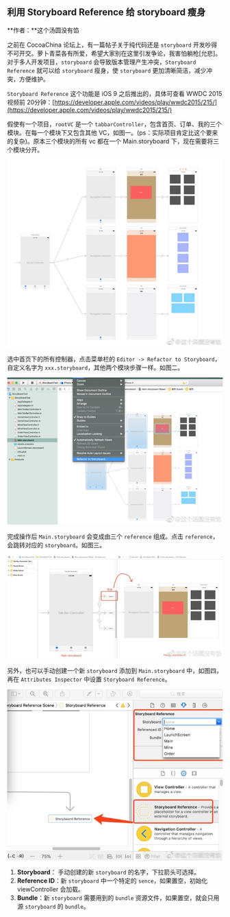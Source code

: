 ## 利用 Storyboard Reference 给 storyboard 瘦身

**作者：**这个汤圆没有馅

之前在 CocoaChina 论坛上，有一篇帖子关于纯代码还是 `storyboard` 开发吵得不可开交。萝卜青菜各有所爱，希望大家别在这里引发争论，我害怕躺枪[允悲]。对于多人开发项目，`storyboard` 会导致版本管理产生冲突，`Storyboard Reference` 就可以给 `storyboard` 瘦身，使 `storyboard` 更加清晰简洁，减少冲突，方便维护。

`Storyboard Reference` 这个功能是 iOS 9 之后推出的，具体可查看 WWDC 2015 视频前 20分钟：[https://developer.apple.com/videos/play/wwdc2015/215/](https://developer.apple.com/videos/play/wwdc2015/215/)

假使有一个项目，`rootVC` 是一个 `tabbarController`，包含首页、订单、我的三个模块。在每一个模块下又包含其他 VC，如图一。(ps：实际项目肯定比这个要来的复杂)。原本三个模块的所有 vc 都在一个 Main.storyboard 下，现在需要将三个模块分开。

![](./1.jpg)

选中首页下的所有控制器，点击菜单栏的 `Editor -> Refactor to Storyboard`，自定义名字为 `xxx.storyboard`，其他两个模块步骤一样。如图二。

![](./2.jpg)

完成操作后 `Main.storyboard` 会变成由三个 `reference` 组成。点击 `reference`，会跳转对应的 `storyboard`。如图三。

![](./3.jpg)

另外，也可以手动创建一个新 `storyboard` 添加到 `Main.storyboard` 中，如图四，再在 `Attributes Inspector` 中设置 `Storyboard Reference`。

![](./4.jpg)

1. **Storyboard**： 手动创建的新 `storyboard` 的名字，下拉箭头可选择。
2. **Reference ID**：新 `storyboard` 中一个特定的 `sence`，如果置空，初始化 viewController 会加载。
3. **Bundle**：新 `storyboard` 需要用到的 `bundle` 资源文件，如果置空，就会只用源 `storyboard` 的 `bundle`。

